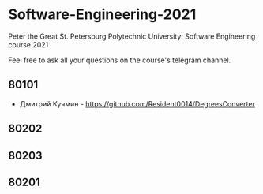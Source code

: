 # Software-Engineering-2021
Peter the Great St. Petersburg Polytechnic University: Software Engineering course 2021

Feel free to ask all your questions on the course's telegram channel.

## 80101

- Дмитрий Кучмин - https://github.com/Resident0014/DegreesConverter

## 80202

## 80203

## 80201
